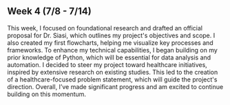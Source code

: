 ## Week 4 (7/8 - 7/14)

This week, I focused on foundational research and drafted an official proposal for Dr. Siasi, which outlines my project's objectives and scope. I also created my first flowcharts, helping me visualize key processes and frameworks. To enhance my technical capabilities, I began building on my prior knowledge of Python, which will be essential for data analysis and automation. I decided to steer my project toward healthcare initiatives, inspired by extensive research on existing studies. This led to the creation of a healthcare-focused problem statement, which will guide the project's direction. Overall, I’ve made significant progress and am excited to continue building on this momentum.
